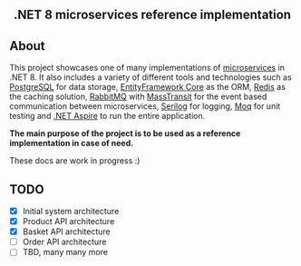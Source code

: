 

<h2 align="center">.NET 8 microservices reference implementation</h2>

## About

This project showcases one of many implementations of [microservices](https://microservices.io/) in .NET 8. 
It also includes a variety of different tools and technologies such as [PostgreSQL](https://www.postgresql.org/) for data storage, 
[EntityFramework Core](https://docs.microsoft.com/en-us/ef/core/) as the ORM, [Redis](https://redis.io/) as the caching solution, 
[RabbitMQ](https://www.rabbitmq.com/) with [MassTransit](https://masstransit.io/) for the event based communication between microservices,
[Serilog](https://serilog.net/) for logging, [Moq](https://github.com/devlooped/moq) for unit testing and
[.NET Aspire](https://learn.microsoft.com/en-us/dotnet/aspire/get-started/aspire-overview) to run the entire application.

**The main purpose of the project is to be used as a reference implementation in
case of need.**

These docs are work in progress :)

## TODO

- [x] Initial system architecture
- [x] Product API architecture
- [x] Basket API architecture
- [ ] Order API architecture
- [ ] TBD, many many more